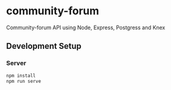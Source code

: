 # community-forum

Community-forum API using Node, Express, Postgress and Knex

## Development Setup

### Server

```sh
npm install
npm run serve
```